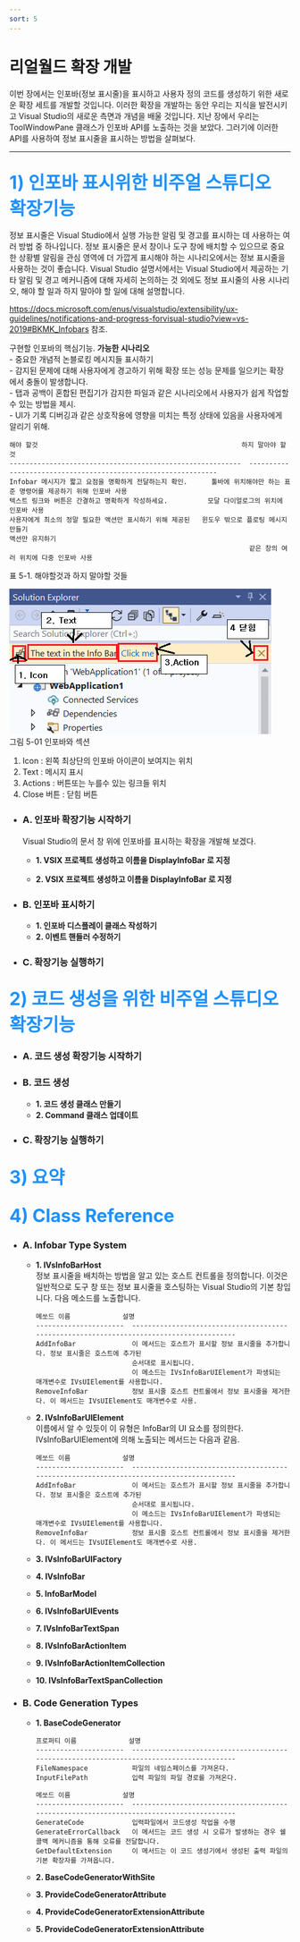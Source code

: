 ```yaml
---
sort: 5
---
```


# 리얼월드 확장 개발
이번 장에서는 인포바(정보 표시줄)을 표시하고 사용자 정의 코드를 생성하기 위한 새로운 확장 세트를 개발할 것입니다. 이러한 확장을 개발하는 동안 우리는 지식을 발전시키고 Visual Studio의 새로운 측면과 개념을 배울 것입니다.
지난 장에서 우리는 ToolWindowPane 클래스가 인포바 API를 노출하는 것을 보았다. 그러기에 이러한 API를 사용하여 정보 표시줄을 표시하는 방법을 살펴보다.
***
## <font color='dodgerblue' size="6">1) 인포바 표시위한 비주얼 스튜디오 확장기능</font>
정보 표시줄은 Visual Studio에서 실행 가능한 알림 및 경고를 표시하는 데 사용하는 여러 방법 중 하나입니다. 정보 표시줄은 문서 창이나 도구 창에 배치할 수 있으므로 중요한 상황별 알림을 관심 영역에 더 가깝게 표시해야 하는 시나리오에서는 정보 표시줄을 사용하는 것이 좋습니다. Visual Studio 설명서에서는 Visual Studio에서 제공하는 기타 알림 및 경고 메커니즘에 대해 자세히 논의하는 것 외에도 정보 표시줄의 사용 시나리오, 해야 할 일과 하지 말아야 할 일에 대해 설명합니다.

https://docs.microsoft.com/enus/visualstudio/extensibility/ux-guidelines/notifications-and-progress-forvisual-studio?view=vs-2019#BKMK_Infobars 참조.

구현할 인포바의 핵심기능.
**가능한 시나리오**  
    - 중요한 개념적 논블로킹 메시지들 표시하기  
    - 감지된 문제에 대해 사용자에게 경고하기 위해 확장 또는 성능 문제를 일으키는 확장에서 충돌이 발생합니다.  
    - 탭과 공백이 혼합된 편집기가 감지한 파일과 같은 시나리오에서 사용자가 쉽게 작업할 수 있는 방법을 제시.  
    - UI가 기록 디버깅과 같은 상호작용에 영향을 미치는 특정 상태에 있음을 사용자에게 알리기 위해.  

```
해야 할것                                                   하지 말아야 할 것
----------------------------------------------------------  --------------------------------------------------------------
Infobar 메시지가 짧고 요점을 명확하게 전달하는지 확인.      툴바에 위치해야만 하는 표준 명령어를 제공하기 위해 인포바 사용
텍스트 링크와 버튼은 간결하고 명확하게 작성하세요.          모달 다이얼로그의 위치에 인포바 사용
사용자에게 최소의 정말 필요한 액션만 표시하기 위해 제공된   윈도우 밖으로 플로팅 메시지 만들기
액션만 유지하기
                                                            같은 창의 여러 위치에 다중 인포바 사용
```
표 5-1. 해야할것과 하지 말야할 것들

![05_01_ExtEssential2019](image/05/05_01_InfobarDesc.png)   
그림 5-01 인포바와 섹션

1. Icon : 왼쪽 최상단의 인포바 아이콘이 보여지는 위치
2. Text : 메시지 표시
3. Actions : 버튼또는 누를수 있는 링크들 위치
4. Close 버튼 : 닫힘 버튼

- ### A. 인포바 확장기능 시작하기
    Visual Studio의 문서 창 위에 인포바를 표시하는 확장을 개발해 보겠다.

    - **1. VSIX 프로젝트 생성하고 이름을 DisplayInfoBar 로 지정**  

    - **2. VSIX 프로젝트 생성하고 이름을 DisplayInfoBar 로 지정**  
        

- ### B. 인포바 표시하기
    - **1. 인포바 디스플레이 클래스 작성하기**  
    - **2. 이벤트 핸들러 수정하기**  
- ### C. 확장기능 실행하기

## <font color='dodgerblue' size="6">2) 코드 생성을 위한 비주얼 스튜디오 확장기능</font>

- ### A. 코드 생성 확장기능 시작하기

- ### B. 코드 생성
    - **1. 코드 생성 클래스 만들기**  
    - **2. Command 클래스 업데이트**  

- ### C. 확장기능 실행하기

## <font color='dodgerblue' size="6">3) 요약</font>

## <font color='dodgerblue' size="6">4) Class Reference</font>        
- ### A. Infobar Type System
    - **1. IVsInfoBarHost**  
        정보 표시줄을 배치하는 방법을 알고 있는 호스트 컨트롤을 정의합니다. 이것은 일반적으로 도구 창 또는 정보 표시줄을 호스팅하는 Visual Studio의 기본 창입니다. 다음 메소드를 노출합니다.

        ```
        메쏘드 이름             설명
        ----------------------  -----------------------------------------------------------------------------------------
        AddInfoBar              이 메서드는 호스트가 표시할 정보 표시줄을 추가합니다. 정보 표시줄은 호스트에 추가된
                                순서대로 표시됩니다. 
                                이 메소드는 IVsInfoBarUIElement가 파생되는 매개변수로 IVsUIElement를 사용합니다.
        RemoveInfoBar           정보 표시줄 호스트 컨트롤에서 정보 표시줄을 제거한다. 이 메서드는 IVsUIElement도 매개변수로 사용.
        ```

    - **2. IVsInfoBarUIElement**  
        이름에서 알 수 있듯이 이 유형은 InfoBar의 UI 요소를 정의한다. IVsInfoBarUIElement에 의해 노출되는 메서드는 다음과 같음.

        ```
        메쏘드 이름             설명
        ----------------------  -----------------------------------------------------------------------------------------
        AddInfoBar              이 메서드는 호스트가 표시할 정보 표시줄을 추가합니다. 정보 표시줄은 호스트에 추가된
                                순서대로 표시됩니다. 
                                이 메소드는 IVsInfoBarUIElement가 파생되는 매개변수로 IVsUIElement를 사용합니다.
        RemoveInfoBar           정보 표시줄 호스트 컨트롤에서 정보 표시줄을 제거한다. 이 메서드는 IVsUIElement도 매개변수로 사용.
        ```

    - **3. IVsInfoBarUIFactory**  

    - **4. IVsInfoBar**  

    - **5. InfoBarModel**  

    - **6. IVsInfoBarUIEvents**  

    - **7. IVsInfoBarTextSpan**  

    - **8. IVsInfoBarActionItem**  

    - **9. IVsInfoBarActionItemCollection**  

    - **10. IVsInfoBarTextSpanCollection**  



- ### B. Code Generation Types
    - **1. BaseCodeGenerator**  

        ```
        프로퍼티 이름             설명
        ----------------------  -----------------------------------------------------------------------------------------
        FileNamespace           파일의 네임스페이스를 가져온다.
        InputFilePath           입력 파일의 파일 경로를 가져온다.
        ```

        ```
        메쏘드 이름             설명
        ----------------------  -----------------------------------------------------------------------------------------
        GenerateCode            입력파일에서 코드생성 작업을 수행
        GenerateErrorCallback   이 메서드는 코드 생성 시 오류가 발생하는 경우 쉘 콜백 메커니즘을 통해 오류를 전달합니다.
        GetDefaultExtension     이 메서드는 이 코드 생성기에서 생성된 출력 파일의 기본 확장자를 가져옵니다.
        ```    

    - **2. BaseCodeGeneratorWithSite**  

    - **3. ProvideCodeGeneratorAttribute**  

    - **4. ProvideCodeGeneratorExtensionAttribute**

    - **5. ProvideCodeGeneratorExtensionAttribute**
        